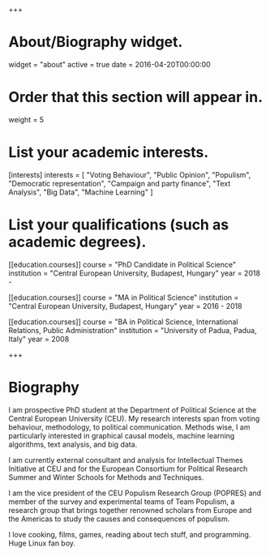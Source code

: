 +++
# About/Biography widget.
widget = "about"
active = true
date = 2016-04-20T00:00:00

# Order that this section will appear in.
weight = 5

# List your academic interests.
[interests]
  interests = [
    "Voting Behaviour",
    "Public Opinion", 
    "Populism",
    "Democratic representation", 
    "Campaign and party finance",
    "Text Analysis",
    "Big Data", 
    "Machine Learning"
  ]

# List your qualifications (such as academic degrees).
[[education.courses]]
  course = "PhD Candidate in Political Science"
  institution = "Central European University, Budapest, Hungary"
  year = 2018 - 

[[education.courses]]
  course = "MA in Political Science"
  institution = "Central European University, Budapest, Hungary"
  year = 2016 - 2018

[[education.courses]]
  course = "BA in Political Science, International Relations, Public Administration"
  institution = "University of Padua, Padua, Italy"
  year = 2008
 
+++

# Biography

I am  prospective PhD student at the Department of Political Science at the Central European University (CEU). My research interests span from voting behaviour, methodology, to political communication. Methods wise, I am particularly interested in graphical causal models, machine learning algorithms, text analysis, and big data. 

I am currently external consultant and analysis for Intellectual Themes Initiative at CEU and for the European Consortium for Political Research Summer and Winter Schools for Methods and Techniques. 

I am the vice president of the CEU Populism Research Group (POPRES) and member of the survey and experimental teams of Team Populism, a research group that brings together renowned scholars from Europe and the Americas to study the causes and consequences of populism.

I love cooking, films, games, reading about tech stuff, and programming. Huge Linux fan boy.
